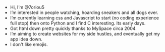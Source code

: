 - Hi, I’m @7oriou5
- I’m interested in people watching, hoarding sneakers and all dogs ever.
- I’m currently learning css and Javascript to start (no coding experience full stop) then onto Python and I find C interesting. Its early days.
- Got html down pretty quickly thanks to MySpace circa 2004.
- I’m aiming to create websites for my side hustles, and eventually get my app idea down.
- I don't like emojis.

